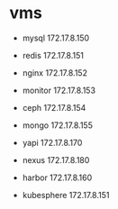 # vms

- mysql 172.17.8.150
- redis 172.17.8.151
- nginx 172.17.8.152
- monitor 172.17.8.153
- ceph 172.17.8.154
- mongo 172.17.8.155

- yapi 172.17.8.170
- nexus 172.17.8.180

- harbor 172.17.8.160
- kubesphere 172.17.8.151
